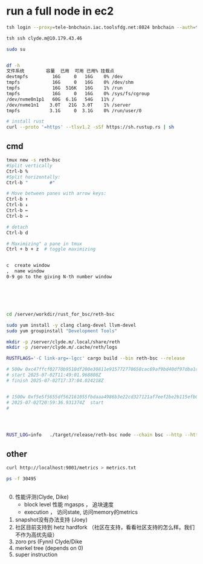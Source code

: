 # run a full node in ec2
```sh
tsh login --proxy=tele-bnbchain.iac.toolsfdg.net:8024 bnbchain --auth=tf-okta_connector_nodereal

tsh ssh clyde.m@10.179.43.46

sudo su


df -h
文件系统        容量  已用  可用 已用% 挂载点
devtmpfs         16G     0   16G    0% /dev
tmpfs            16G     0   16G    0% /dev/shm
tmpfs            16G  516K   16G    1% /run
tmpfs            16G     0   16G    0% /sys/fs/cgroup
/dev/nvme0n1p1   60G  6.1G   54G   11% /
/dev/nvme1n1    3.0T   21G  3.0T    1% /server
tmpfs           3.1G     0  3.1G    0% /run/user/0

# install rust
curl --proto '=https' --tlsv1.2 -sSf https://sh.rustup.rs | sh


```

## cmd
```sh
tmux new -s reth-bsc
#Split vertically
Ctrl-b %
#Split horizontally:
Ctrl-b "        #"

# Move between panes with arrow keys:
Ctrl-b ↑
Ctrl-b ↓
Ctrl-b ←
Ctrl-b →

# detach
Ctrl-b d

# Maximizing" a pane in tmux
Ctrl + b + z  # toggle maximizing


c  create window
,  name window
0-9 go to the giving N-th number window






cd /server/workdir/rust_for_bsc/reth-bsc 

sudo yum install -y clang clang-devel llvm-devel
sudo yum groupinstall "Development Tools"

mkdir -p /server/clyde.m/.local/share/reth
mkdir -p /server/clyde.m/.cache/reth/logs

RUSTFLAGS='-C link-arg=-lgcc' cargo build --bin reth-bsc --release

# 500w 0xc47ffcf02770b9510df200e30811e915772770658cac69af9bd40df97dba1cb6
# start 2025-07-02T11:49:01.968808Z
# finish 2025-07-02T17:37:04.024218Z


# 1500w 0xf5e5f5655df562161055fbdaaa4986b3e22cd327121af7eef2be2b115efb05be
# 2025-07-02T20:59:36.931374Z  start
# 




RUST_LOG=info   ./target/release/reth-bsc node --chain bsc --http --http.api="eth, net, txpool, web3, rpc" --metrics 0.0.0.0:9001  --datadir /server/clyde.m/.local/share/reth --log.file.directory /server/clyde.m/.cache/reth/logs --debug.tip 0xf5e5f5655df562161055fbdaaa4986b3e22cd327121af7eef2be2b115efb05be 

```
## other

```sh
curl http://localhost:9001/metrics > metrics.txt

ps -f 30495
```

## 
0. 性能评测(Clyde, Dike)
   - block level 性能  mgasps  ， 追块速度
   - execution ， 访问state, 访问memory的metrics
1. snapshot没有办法支持 (Joey)
2. 社区目前支持到 hetz hardfork  （社区在支持，看看社区支持的怎么样。我们不作为高优先级）
3. zoro prs (Fynn) Clyde/Dike
4. merkel tree (depends on 0)
5. super instruction
